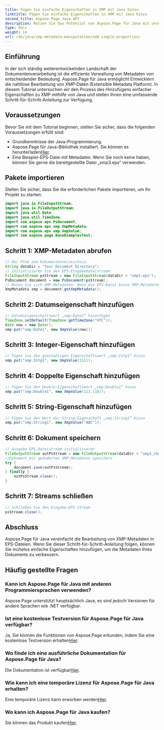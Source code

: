 ```yaml
---
title: Fügen Sie einfache Eigenschaften in XMP mit Java hinzu
linktitle: Fügen Sie einfache Eigenschaften in XMP mit Java hinzu
second_title: Aspose.Page Java-API
description: Nutzen Sie das Potenzial von Aspose.Page für Java mit unserem Leitfaden zum Hinzufügen von Eigenschaften zu XMP-Metadaten in EPS-Dateien. Verbessern Sie die Dokumentenverarbeitung mühelos!
type: docs
weight: 14
url: /de/java/xmp-metadata-manipulation/add-simple-properties/
---
```

## Einführung
In der sich ständig weiterentwickelnden Landschaft der Dokumentenverarbeitung ist die effiziente Verwaltung von Metadaten von entscheidender Bedeutung. Aspose.Page für Java ermöglicht Entwicklern die nahtlose Bearbeitung von XMP-Daten (Extensible Metadata Platform). In diesem Tutorial untersuchen wir den Prozess des Hinzufügens einfacher Eigenschaften zu XMP mithilfe von Java und stellen Ihnen eine umfassende Schritt-für-Schritt-Anleitung zur Verfügung.
## Voraussetzungen
Bevor Sie mit dem Tutorial beginnen, stellen Sie sicher, dass die folgenden Voraussetzungen erfüllt sind:
- Grundkenntnisse der Java-Programmierung.
-  Aspose.Page für Java-Bibliothek installiert. Sie können es herunterladen[Hier](https://releases.aspose.com/page/java/).
- Eine Beispiel-EPS-Datei mit Metadaten. Wenn Sie noch keine haben, können Sie gerne die bereitgestellte Datei „xmp3.eps“ verwenden.
## Pakete importieren
Stellen Sie sicher, dass Sie die erforderlichen Pakete importieren, um Ihr Projekt zu starten:
```java
import java.io.FileInputStream;
import java.io.FileOutputStream;
import java.util.Date;
import java.util.TimeZone;
import com.aspose.eps.PsDocument;
import com.aspose.eps.xmp.XmpMetadata;
import com.aspose.eps.xmp.XmpValue;
import com.aspose.page.BaseExamplesTest;
```
## Schritt 1: XMP-Metadaten abrufen
```java
// Der Pfad zum Dokumentenverzeichnis.
String dataDir = "Your Document Directory";
// Initialisieren Sie den EPS-Eingabedateistream
FileInputStream psStream = new FileInputStream(dataDir + "xmp3.eps");
PsDocument document = new PsDocument(psStream);
// Holen Sie sich XMP-Metadaten. Wenn die EPS-Datei keine XMP-Metadaten enthält, erhalten wir eine neue, gefüllt mit Werten aus PS-Metadatenkommentaren (%%Creator, %%CreateDate, %%Title usw.).
XmpMetadata xmp = document.getXmpMetadata();
```
## Schritt 2: Datumseigenschaft hinzufügen
```java
// Datumseigenschaftswert „xmp:Date1“ hinzufügen
TimeZone.setDefault(TimeZone.getTimeZone("UTC"));
Date now = new Date();
xmp.put("xmp:Date1", new XmpValue(now));
```
## Schritt 3: Integer-Eigenschaft hinzufügen
```java
// Fügen Sie den ganzzahligen Eigenschaftswert „xmp:Intg1“ hinzu
xmp.put("xmp:Intg1", new XmpValue(111));
```
## Schritt 4: Doppelte Eigenschaft hinzufügen
```java
// Fügen Sie den Double-Eigenschaftswert „xmp:Double1“ hinzu
xmp.put("xmp:Double1", new XmpValue(111.11D));
```
## Schritt 5: String-Eigenschaft hinzufügen
```java
// Fügen Sie den Wert der String-Eigenschaft „xmp:String1“ hinzu
xmp.put("xmp:String1", new XmpValue("ABC"));
```
## Schritt 6: Dokument speichern
```java
// Ausgabe-EPS-Dateistream initialisieren
FileOutputStream outPsStream = new FileOutputStream(dataDir + "xmp3_changed.eps");
//Dokument mit geänderten XMP-Metadaten speichern
try {
    document.save(outPsStream);
} finally {
    outPsStream.close();
}
```
## Schritt 7: Streams schließen
```java
// Schließen Sie den Eingabe-EPS-Stream
psStream.close();
```
## Abschluss
Aspose.Page für Java vereinfacht die Bearbeitung von XMP-Metadaten in EPS-Dateien. Wenn Sie dieser Schritt-für-Schritt-Anleitung folgen, können Sie mühelos einfache Eigenschaften hinzufügen, um die Metadaten Ihres Dokuments zu verbessern.
## Häufig gestellte Fragen
### Kann ich Aspose.Page für Java mit anderen Programmiersprachen verwenden?
Aspose.Page unterstützt hauptsächlich Java, es sind jedoch Versionen für andere Sprachen wie .NET verfügbar.
### Ist eine kostenlose Testversion für Aspose.Page für Java verfügbar?
 Ja, Sie können die Funktionen von Aspose.Page erkunden, indem Sie eine kostenlose Testversion erhalten[Hier](https://releases.aspose.com/).
### Wo finde ich eine ausführliche Dokumentation für Aspose.Page für Java?
 Die Dokumentation ist verfügbar[Hier](https://reference.aspose.com/page/java/).
### Wie kann ich eine temporäre Lizenz für Aspose.Page für Java erhalten?
 Eine temporäre Lizenz kann erworben werden[Hier](https://purchase.aspose.com/temporary-license/).
### Wo kann ich Aspose.Page für Java kaufen?
 Sie können das Produkt kaufen[Hier](https://purchase.aspose.com/buy).